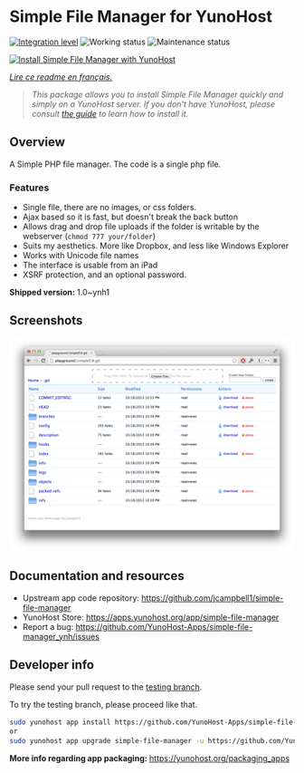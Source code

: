 <!--
N.B.: This README was automatically generated by https://github.com/YunoHost/apps/tree/master/tools/README-generator
It shall NOT be edited by hand.
-->

# Simple File Manager for YunoHost

[![Integration level](https://dash.yunohost.org/integration/simple-file-manager.svg)](https://dash.yunohost.org/appci/app/simple-file-manager) ![Working status](https://ci-apps.yunohost.org/ci/badges/simple-file-manager.status.svg) ![Maintenance status](https://ci-apps.yunohost.org/ci/badges/simple-file-manager.maintain.svg)

[![Install Simple File Manager with YunoHost](https://install-app.yunohost.org/install-with-yunohost.svg)](https://install-app.yunohost.org/?app=simple-file-manager)

*[Lire ce readme en français.](./README_fr.md)*

> *This package allows you to install Simple File Manager quickly and simply on a YunoHost server.
If you don't have YunoHost, please consult [the guide](https://yunohost.org/#/install) to learn how to install it.*

## Overview

A Simple PHP file manager. The code is a single php file.  

### Features

- Single file, there are no images, or css folders.  
- Ajax based so it is fast, but doesn't break the back button
- Allows drag and drop file uploads if the folder is writable by the webserver (`chmod 777 your/folder`)
- Suits my aesthetics.  More like Dropbox, and less like Windows Explorer
- Works with Unicode file names
- The interface is usable from an iPad
- XSRF protection, and an optional password.

**Shipped version:** 1.0~ynh1

## Screenshots

![Screenshot of Simple File Manager](./doc/screenshots/screenshot.png)

## Documentation and resources

* Upstream app code repository: <https://github.com/jcampbell1/simple-file-manager>
* YunoHost Store: <https://apps.yunohost.org/app/simple-file-manager>
* Report a bug: <https://github.com/YunoHost-Apps/simple-file-manager_ynh/issues>

## Developer info

Please send your pull request to the [testing branch](https://github.com/YunoHost-Apps/simple-file-manager_ynh/tree/testing).

To try the testing branch, please proceed like that.

``` bash
sudo yunohost app install https://github.com/YunoHost-Apps/simple-file-manager_ynh/tree/testing --debug
or
sudo yunohost app upgrade simple-file-manager -u https://github.com/YunoHost-Apps/simple-file-manager_ynh/tree/testing --debug
```

**More info regarding app packaging:** <https://yunohost.org/packaging_apps>
